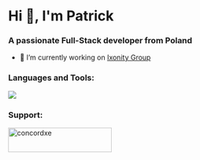 <h1>Hi 👋, I'm Patrick</h1>
<h3>A passionate Full-Stack developer from Poland</h3>

- 🔭 I’m currently working on [Ixonity Group](https://ixonity.com)

<h3 align="left">Languages and Tools:</h3>

  <a href="https://skillicons.dev">
    <img src="https://skillicons.dev/icons?i=blender,bun,docker,cloudflare,css,figma,github,gitlab,grafana,html,js,lua,mysql,nextjs,nginx,nodejs,postgres,postman,prisma,react,tailwind,ts,ubuntu,unreal,vercel,vscode" />
  </a>

<h3 align="left">Support:</h3>
<p><a href="https://ko-fi.com/concordxe"> <img align="left" src="https://cdn.ko-fi.com/cdn/kofi3.png?v=3" height="50" width="210" alt="concordxe" /></a></p><br><br>
